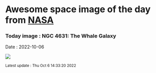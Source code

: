 
  # Awesome space image of the day from [NASA](https://api.nasa.gov/)

  ### Today image : NGC 4631: The Whale Galaxy
  Date : 2022-10-06

  ![](https://apod.nasa.gov/apod/image/2210/ngc4631_sherick1024.jpg)

  <small>Latest update : Thu Oct  6 14:33:20 2022</small>
